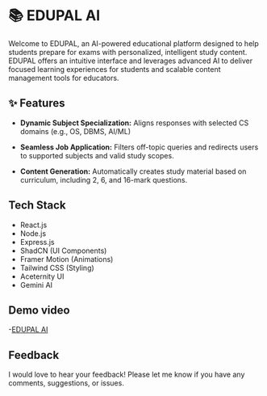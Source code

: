 
# 📚 EDUPAL AI

Welcome to EDUPAL, an AI-powered educational platform designed to help students prepare for exams with personalized, intelligent study content. EDUPAL offers an intuitive interface and leverages advanced AI to deliver focused learning experiences for students and scalable content management tools for educators.

## ✨ Features

- **Dynamic Subject Specialization:** Aligns responses with selected CS domains (e.g., OS, DBMS, AI/ML)

- **Seamless Job Application:** Filters off-topic queries and redirects users to supported subjects and valid study scopes.

- **Content Generation:** Automatically creates study material based on curriculum, including 2, 6, and 16-mark questions.

## Tech Stack
  - React.js
  - Node.js
  - Express.js
  - ShadCN (UI Components)
  - Framer Motion (Animations)
  - Tailwind CSS (Styling)
  - Aceternity UI
  - Gemini AI 


## Demo video

-[EDUPAL AI]()


## Feedback
I would love to hear your feedback! Please let me know if you have any comments, suggestions, or issues.

